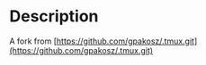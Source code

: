 # Description
A fork from [https://github.com/gpakosz/.tmux.git](https://github.com/gpakosz/.tmux.git)
